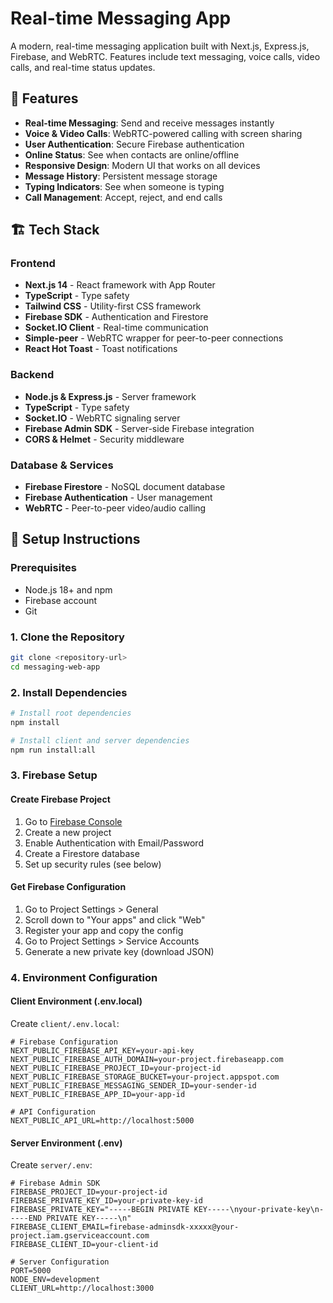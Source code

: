 # Real-time Messaging App

A modern, real-time messaging application built with Next.js, Express.js, Firebase, and WebRTC. Features include text messaging, voice calls, video calls, and real-time status updates.



## 🚀 Features

- **Real-time Messaging**: Send and receive messages instantly
- **Voice & Video Calls**: WebRTC-powered calling with screen sharing
- **User Authentication**: Secure Firebase authentication
- **Online Status**: See when contacts are online/offline
- **Responsive Design**: Modern UI that works on all devices
- **Message History**: Persistent message storage
- **Typing Indicators**: See when someone is typing
- **Call Management**: Accept, reject, and end calls

## 🏗️ Tech Stack

### Frontend
- **Next.js 14** - React framework with App Router
- **TypeScript** - Type safety
- **Tailwind CSS** - Utility-first CSS framework
- **Firebase SDK** - Authentication and Firestore
- **Socket.IO Client** - Real-time communication
- **Simple-peer** - WebRTC wrapper for peer-to-peer connections
- **React Hot Toast** - Toast notifications

### Backend
- **Node.js & Express.js** - Server framework
- **TypeScript** - Type safety
- **Socket.IO** - WebRTC signaling server
- **Firebase Admin SDK** - Server-side Firebase integration
- **CORS & Helmet** - Security middleware

### Database & Services
- **Firebase Firestore** - NoSQL document database
- **Firebase Authentication** - User management
- **WebRTC** - Peer-to-peer video/audio calling

## 🔧 Setup Instructions

### Prerequisites

- Node.js 18+ and npm
- Firebase account
- Git

### 1. Clone the Repository

```bash
git clone <repository-url>
cd messaging-web-app
```

### 2. Install Dependencies

```bash
# Install root dependencies
npm install

# Install client and server dependencies
npm run install:all
```

### 3. Firebase Setup

#### Create Firebase Project
1. Go to [Firebase Console](https://console.firebase.google.com/)
2. Create a new project
3. Enable Authentication with Email/Password
4. Create a Firestore database
5. Set up security rules (see below)

#### Get Firebase Configuration
1. Go to Project Settings > General
2. Scroll down to "Your apps" and click "Web"
3. Register your app and copy the config
4. Go to Project Settings > Service Accounts
5. Generate a new private key (download JSON)

### 4. Environment Configuration

#### Client Environment (.env.local)
Create `client/.env.local`:

```env
# Firebase Configuration
NEXT_PUBLIC_FIREBASE_API_KEY=your-api-key
NEXT_PUBLIC_FIREBASE_AUTH_DOMAIN=your-project.firebaseapp.com
NEXT_PUBLIC_FIREBASE_PROJECT_ID=your-project-id
NEXT_PUBLIC_FIREBASE_STORAGE_BUCKET=your-project.appspot.com
NEXT_PUBLIC_FIREBASE_MESSAGING_SENDER_ID=your-sender-id
NEXT_PUBLIC_FIREBASE_APP_ID=your-app-id

# API Configuration
NEXT_PUBLIC_API_URL=http://localhost:5000
```

#### Server Environment (.env)
Create `server/.env`:

```env
# Firebase Admin SDK
FIREBASE_PROJECT_ID=your-project-id
FIREBASE_PRIVATE_KEY_ID=your-private-key-id
FIREBASE_PRIVATE_KEY="-----BEGIN PRIVATE KEY-----\nyour-private-key\n-----END PRIVATE KEY-----\n"
FIREBASE_CLIENT_EMAIL=firebase-adminsdk-xxxxx@your-project.iam.gserviceaccount.com
FIREBASE_CLIENT_ID=your-client-id

# Server Configuration
PORT=5000
NODE_ENV=development
CLIENT_URL=http://localhost:3000
```


 

  
